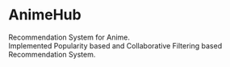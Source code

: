 # AnimeHub
Recommendation System for Anime.\
Implemented Popularity based and Collaborative Filtering based Recommendation System.
